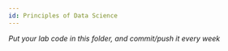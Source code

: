 ```yaml
---
id: Principles of Data Science
---
```


_Put your lab code in this folder, and commit/push it every week_

